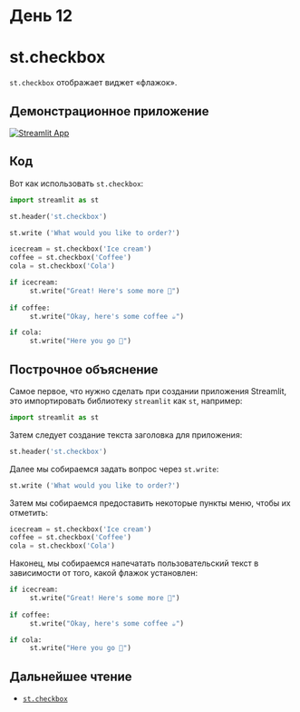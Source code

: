 # День 12

# **st.checkbox**

`st.checkbox` отображает виджет «флажок».

## **Демонстрационное приложение**

[![Streamlit App](https://static.streamlit.io/badges/streamlit_badge_black_white.svg)](https://share.streamlit.io/dataprofessor/st.checkbox/)

## **Код**

Вот как использовать `st.checkbox`:

```python
import streamlit as st

st.header('st.checkbox')

st.write ('What would you like to order?')

icecream = st.checkbox('Ice cream')
coffee = st.checkbox('Coffee')
cola = st.checkbox('Cola')

if icecream:
     st.write("Great! Here's some more 🍦")
    
if coffee: 
     st.write("Okay, here's some coffee ☕")

if cola:
     st.write("Here you go 🥤")
```

## **Построчное объяснение**

Самое первое, что нужно сделать при создании приложения Streamlit, это импортировать библиотеку `streamlit` как `st`, например:

```python
import streamlit as st
```

Затем следует создание текста заголовка для приложения:

```python
st.header('st.checkbox')
```

Далее мы собираемся задать вопрос через `st.write`:
```python
st.write ('What would you like to order?')
```

Затем мы собираемся предоставить некоторые пункты меню, чтобы их отметить:

```python
icecream = st.checkbox('Ice cream')
coffee = st.checkbox('Coffee')
cola = st.checkbox('Cola')
```

Наконец, мы собираемся напечатать пользовательский текст в зависимости от того, какой флажок установлен:

```python
if icecream:
     st.write("Great! Here's some more 🍦")
    
if coffee: 
     st.write("Okay, here's some coffee ☕")

if cola:
     st.write("Here you go 🥤")
```  

## **Дальнейшее чтение**

- [`st.checkbox`](https://docs.streamlit.io/library/api-reference/widgets/st.checkbox)

